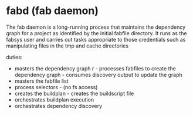 fabd (fab daemon)
===

The fab daemon is a long-running process that maintains the dependency graph
for a project as identified by the initial fabfile directory. It runs as the
fabsys user and carries out tasks appropriate to those credentials such as
manipulating files in the tmp and cache directories

duties:
   - masters the dependency graph
r   - processes fabfiles to create the dependency graph
    - consumes discovery output to update the graph
   - masters the fabfile list
   - process selectors
    - (no fs access)
   - creates the buildplan
    - creates the buildscript file
   - orchestrates buildplan execution
   - orchestrates dependency discovery
